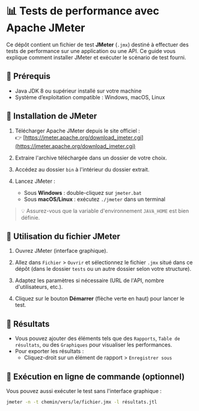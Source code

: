 # 📊 Tests de performance avec Apache JMeter

Ce dépôt contient un fichier de test **JMeter** (`.jmx`) destiné à effectuer des tests de performance sur une application ou une API. Ce guide vous explique comment installer JMeter et exécuter le scénario de test fourni.

## 🔧 Prérequis

- Java JDK 8 ou supérieur installé sur votre machine
- Système d’exploitation compatible : Windows, macOS, Linux

## 🧪 Installation de JMeter

1. Télécharger Apache JMeter depuis le site officiel :  
   👉 [https://jmeter.apache.org/download_jmeter.cgi](https://jmeter.apache.org/download_jmeter.cgi)

2. Extraire l'archive téléchargée dans un dossier de votre choix.

3. Accédez au dossier `bin` à l'intérieur du dossier extrait.

4. Lancez JMeter :
   - Sous **Windows** : double-cliquez sur `jmeter.bat`
   - Sous **macOS/Linux** : exécutez `./jmeter` dans un terminal

> 💡 Assurez-vous que la variable d'environnement `JAVA_HOME` est bien définie.

## 📂 Utilisation du fichier JMeter

1. Ouvrez JMeter (interface graphique).

2. Allez dans `Fichier` > `Ouvrir` et sélectionnez le fichier `.jmx` situé dans ce dépôt (dans le dossier `tests` ou un autre dossier selon votre structure).

3. Adaptez les paramètres si nécessaire (URL de l'API, nombre d'utilisateurs, etc.).

4. Cliquez sur le bouton **Démarrer** (flèche verte en haut) pour lancer le test.

## 📝 Résultats

- Vous pouvez ajouter des éléments tels que des `Rapports`, `Table de résultats`, ou des `Graphiques` pour visualiser les performances.
- Pour exporter les résultats :
  - Cliquez-droit sur un élément de rapport > `Enregistrer sous`

## 🚀 Exécution en ligne de commande (optionnel)

Vous pouvez aussi exécuter le test sans l'interface graphique :

```bash
jmeter -n -t chemin/vers/le/fichier.jmx -l résultats.jtl
